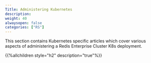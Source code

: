 ```yaml
---
Title: Administering Kubernetes
description: 
weight: 40
alwaysopen: false
categories: ["RS"]
---
```

This section contains Kubernetes specific articles which cover various aspects of administering a Redis Enterprise Cluster K8s deployment.

{{%allchildren style="h2" description="true"%}}